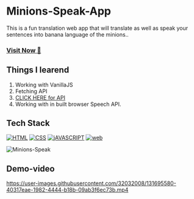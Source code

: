# Minions-Speak-App
This is a fun translation web app that will translate as well as speak your sentences into banana language of the minions..


### <a href="https://minions-speak-up.netlify.app/" target="_blank">**Visit Now 🚀**</a>

## Things I learend
1. Working with VanillaJS
2. Fetching API
3. [CLICK HERE for API](https://funtranslations.com/api/minion)
4. Working with in built browser Speech API.


## Tech Stack
[![HTML](https://img.shields.io/badge/HTML5-E34F26?style=for-the-badge&logo=html5&logoColor=white)](https://www.w3schools.com/html/)
[![CSS](https://img.shields.io/badge/CSS3-1572B6?style=for-the-badge&logo=css3&logoColor=white)](https://www.w3schools.com/css/)
[![jAVASCRIPT](https://img.shields.io/badge/JavaScript-323330?style=for-the-badge&logo=javascript&logoColor=F7DF1E)](https://www.w3schools.com/css/)
[![web](https://img.shields.io/badge/Netlify-00C7B7?style=for-the-badge&logo=Netlify&logoColor=white)](https://minions-speak-up.netlify.app/)



![Minions-Speak](https://user-images.githubusercontent.com/32032008/131671888-38b56273-ee0c-45f0-afca-80e0dd714a5f.png)




## Demo-video

https://user-images.githubusercontent.com/32032008/131695580-40317eae-1982-4444-b18b-09ab3f6ec73b.mp4

